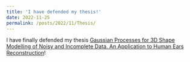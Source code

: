 ```yaml
---
title: 'I have defended my thesis!'
date: 2022-11-25
permalink: /posts/2022/11/Thesis/
---
```

I have finally defended my thesis [Gaussian Processes for 3D Shape Modelling of Noisy and Incomplete Data. An Application to Human Ears Reconstruction](https://air.unimi.it/handle/2434/947830)!
